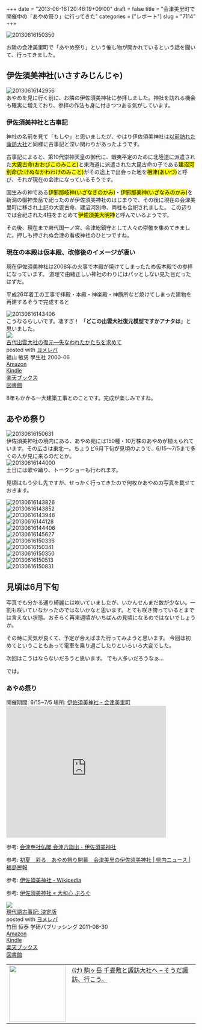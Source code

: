 +++
date = "2013-06-16T20:46:19+09:00"
draft = false
title = "会津美里町で開催中の「あやめ祭り」に行ってきた"
categories = ["レポート"]
slug = "7114"
+++

<div class="center"><img src="http://knk-n.com.s3-website-ap-northeast-1.amazonaws.com/images/2013/06/20130616150350.jpg" alt="20130616150350" title="20130616150350.jpg" border="0" width="" height="" /></div>

お隣の会津美里町で「あやめ祭り」という催し物が開かれているという話を聞いて、行ってきました。<!--more--><h2>伊佐須美神社(いさすみじんじゃ)</h2>
<div class="center"><img src="http://knk-n.com.s3-website-ap-northeast-1.amazonaws.com/images/2013/06/20130616142956.jpg" alt="20130616142956" title="20130616142956.jpg" border="0" width="" height="" /></div>
あやめを見に行く前に、お隣の伊佐須美神社に参拝しました。神社を訪れる機会も確実に増えており、参拝の作法も身に付きつつある気がしています。
<h3>伊佐須美神社と古事記</h3>
神社の名前を見て「もしや」と思いましたが、やはり伊佐須美神社は<a href="http://knk-n.com/2013/03/15/souda-suwa-ikou/">以前訪れた諏訪大社</a>と同様に古事記と深い関わりがあったようです。

古事記によると、第10代崇神天皇の御代に、蝦夷平定のために北陸道に派遣された<mark>大毘古命(おおびこのみこと)</mark>と東海道に派遣された大毘古命の子である<mark>建沼河別命(たけぬなかわわけのみこと)</mark>がその途上で出会った地を<mark>相津(あいづ)</mark>と呼び、それが現在の会津になっているそうです。

国生みの神である<mark>伊邪那岐神(いざなきのかみ)</mark>・<mark>伊邪那美神(いざなみのかみ)</mark>を新潟の御神楽岳で祀ったのが伊佐須美神社のはじまりで、その後に現在の会津美里町に移され上記の大毘古命、建沼河別命、両柱も合祀されました。
この辺りでは合祀された4柱をまとめて<mark>伊佐須美大明神</mark>と呼んでいるようです。

その後、現在まで岩代国一ノ宮、会津総鎮守として人々の崇敬を集めてきました。押しも押されぬ会津の看板神社のひとつですね。

<h3>現在の本殿は仮本殿、改修後のイメージが凄い</h3>
現在伊佐須美神社は2008年の火事で本殿が焼けてしまったため仮本殿での参拝になっています。
道理で由緒正しい神社のわりにはパッとしない見た目だったはずだ。

平成26年着工の工事で拝殿・本殿・神楽殿・神饌所など焼けてしまった建物を再建するそうで完成すると

<div class="center"><img src="http://knk-n.com.s3-website-ap-northeast-1.amazonaws.com/images/2013/06/20130616143406.jpg" alt="20130616143406" title="20130616143406.jpg" border="0" width="" height="" /></div>
こうなるらしいです。凄すぎ！
「<b>どこの出雲大社復元模型ですかアナタは</b>」と思いました。

<div class="booklink-box"><div class="booklink-image"><a href="http://www.amazon.co.jp/exec/obidos/asin/4311202369/knkn-22/" rel="nofollow" target="_blank"><img src="http://ecx.images-amazon.com/images/I/51VqiXXwJjL._SL160_.jpg" style="border: none;" /></a></div><div class="booklink-info"><div class="booklink-name"><a href="http://www.amazon.co.jp/exec/obidos/asin/4311202369/knkn-22/" rel="nofollow" target="_blank">古代出雲大社の復元―失なわれたかたちを求めて</a><div class="booklink-powered-date">posted with <a href="http://yomereba.com" target="_blank">ヨメレバ</a></div></div><div class="booklink-detail">福山 敏男 學生社 2000-06    </div><div class="booklink-link2"><div class="shoplinkamazon"><a href="http://www.amazon.co.jp/exec/obidos/asin/4311202369/knkn-22/" rel="nofollow" target="_blank" title="アマゾン" >Amazon</a></div><div class="shoplinkkindle"><a href="http://www.amazon.co.jp/gp/search?keywords=%8C%C3%91%E3%8Fo%89_%91%E5%8E%D0%82%CC%95%9C%8C%B3%81%5C%8E%B8%82%C8%82%ED%82%EA%82%BD%82%A9%82%BD%82%BF%82%F0%8B%81%82%DF%82%C4&__mk_ja_JP=%83J%83%5E%83J%83i&url=node%3D2275256051&tag=knkn-22" rel="nofollow" target="_blank" >Kindle</a></div><div class="shoplinkrakuten"><a href="http://hb.afl.rakuten.co.jp/hgc/0f47b911.a5a30142.0f47b913.a1d66436/?pc=http%3A%2F%2Fbooks.rakuten.co.jp%2Frb%2F1165544%2F%3Fscid%3Daf_ich_link_urltxt%26m%3Dhttp%3A%2F%2Fm.rakuten.co.jp%2Fev%2Fbook%2F" rel="nofollow" target="_blank" title="楽天ブックス" >楽天ブックス</a></div><div class="shoplinktoshokan"><a href="http://calil.jp/book/4311202369" rel="nofollow" target="_blank" title="図書館" >図書館</a></div></div></div><div class="booklink-footer"></div></div>

8年もかかる一大建築工事とのことです。完成が楽しみですね。

<h2>あやめ祭り</h2>
<div class="center"><img src="http://knk-n.com.s3-website-ap-northeast-1.amazonaws.com/images/2013/06/20130616150631.jpg" alt="20130616150631" title="20130616150631.jpg" border="0" width="" height="" /></div>
伊佐須美神社の境内にある、あやめ苑には150種・10万株のあやめが植えられています。その広さは東北一。ちょうど6月下旬が見頃のようで、6/15〜7/5まで多くの人が見に来るのだとか。

<div class="center"><img src="http://knk-n.com.s3-website-ap-northeast-1.amazonaws.com/images/2013/06/20130616144000.jpg" alt="20130616144000" title="20130616144000.jpg" border="0" width="" height="" /></div>
土日には歌や踊り、トークショーも行われます。

見頃はもう少し先ですが、せっかく行ってきたので何枚かあやめの写真を載せておきます。

<div class="center"><img src="http://knk-n.com.s3-website-ap-northeast-1.amazonaws.com/images/2013/06/20130616143826.jpg" alt="20130616143826" title="20130616143826.jpg" border="0" width="" height="" /></div>

<div class="center"><img src="http://knk-n.com.s3-website-ap-northeast-1.amazonaws.com/images/2013/06/20130616143852.jpg" alt="20130616143852" title="20130616143852.jpg" border="0" width="" height="" /></div>

<div class="center"><img src="http://knk-n.com.s3-website-ap-northeast-1.amazonaws.com/images/2013/06/20130616143946.jpg" alt="20130616143946" title="20130616143946.jpg" border="0" width="" height="" /></div>

<div class="center"><img src="http://knk-n.com.s3-website-ap-northeast-1.amazonaws.com/images/2013/06/20130616144128.jpg" alt="20130616144128" title="20130616144128.jpg" border="0" width="" height="" /></div>

<div class="center"><img src="http://knk-n.com.s3-website-ap-northeast-1.amazonaws.com/images/2013/06/20130616144406.jpg" alt="20130616144406" title="20130616144406.jpg" border="0" width="" height="" /></div>

<div class="center"><img src="http://knk-n.com.s3-website-ap-northeast-1.amazonaws.com/images/2013/06/20130616145627.jpg" alt="20130616145627" title="20130616145627.jpg" border="0" width="" height="" /></div>

<div class="center"><img src="http://knk-n.com.s3-website-ap-northeast-1.amazonaws.com/images/2013/06/20130616150336.jpg" alt="20130616150336" title="20130616150336.jpg" border="0" width="" height="" /></div>

<div class="center"><img src="http://knk-n.com.s3-website-ap-northeast-1.amazonaws.com/images/2013/06/20130616150341.jpg" alt="20130616150341" title="20130616150341.jpg" border="0" width="" height="" /></div>

<div class="center"><img src="http://knk-n.com.s3-website-ap-northeast-1.amazonaws.com/images/2013/06/20130616150350.jpg" alt="20130616150350" title="20130616150350.jpg" border="0" width="" height="" /></div>

<div class="center"><img src="http://knk-n.com.s3-website-ap-northeast-1.amazonaws.com/images/2013/06/20130616150513.jpg" alt="20130616150513" title="20130616150513.jpg" border="0" width="" height="" /></div>

<div class="center"><img src="http://knk-n.com.s3-website-ap-northeast-1.amazonaws.com/images/2013/06/20130616150831.jpg" alt="20130616150831" title="20130616150831.jpg" border="0" width="" height="" /></div>

<h2>見頃は6月下旬</h2>
写真でも分かる通り綺麗には咲いていましたが、いかんせんまだ数が少ない。一割も咲いていなかったのではないかなと思います。とても咲き誇っているとまでは言えない状態。おそらく再来週頃がいちばんの見頃になるのではないでしょうか。

その時に天気が良くて、予定が合えばまた行ってみようと思います。
今回は初めてということもあって電車を乗り過ごしたりといろいろ大変でした。

次回はこうはならないだろうと思います。
でも人多いだろうなぁ…

では。

<h3>あやめ祭り</h3>
開催期間: 6/15~7/5
場所: <a href="https://maps.google.co.jp/maps?hl=ja&amp;ie=UTF8&amp;q=%E4%BC%8A%E4%BD%90%E9%A0%88%E7%BE%8E%E7%A5%9E%E7%A4%BE&amp;fb=1&amp;gl=jp&amp;hq=%E4%BC%8A%E4%BD%90%E9%A0%88%E7%BE%8E%E7%A5%9E%E7%A4%BE&amp;hnear=%E4%BC%8A%E4%BD%90%E9%A0%88%E7%BE%8E%E7%A5%9E%E7%A4%BE&amp;cid=0,0,9811429428563531077&amp;ll=37.456776,139.840682&amp;spn=0.006295,0.006295&amp;t=m&amp;iwloc=A&amp;brcurrent=3,0x5ff558259df4ce31:0xf89669e45bb69851,0&amp;source=embed" target="_blank">伊佐須美神社 - 会津美里町</a>
<iframe width="425" height="350" frameborder="0" scrolling="no" marginheight="0" marginwidth="0" src="https://maps.google.co.jp/maps?hl=ja&amp;ie=UTF8&amp;q=%E4%BC%8A%E4%BD%90%E9%A0%88%E7%BE%8E%E7%A5%9E%E7%A4%BE&amp;fb=1&amp;gl=jp&amp;hq=%E4%BC%8A%E4%BD%90%E9%A0%88%E7%BE%8E%E7%A5%9E%E7%A4%BE&amp;hnear=%E4%BC%8A%E4%BD%90%E9%A0%88%E7%BE%8E%E7%A5%9E%E7%A4%BE&amp;cid=0,0,9811429428563531077&amp;ll=37.456776,139.840682&amp;spn=0.006295,0.006295&amp;t=m&amp;iwloc=A&amp;brcurrent=3,0x5ff558259df4ce31:0xf89669e45bb69851,0&amp;output=embed"></iframe>

<p>参考: <a  class="external" href="http://www.aizu-reichi.gr.jp/isasumi/index.html" target="_blank">会津寺社仏閣 会津六詣出 - 伊佐須美神社</a></p>
<p>参考: <a  class="external" href="http://www.minpo.jp/news/detail/201306169043" target="_blank">初夏　彩る　あやめ祭り開幕　会津美里の伊佐須美神社 | 県内ニュース | 福島民報</a></p>
<p>参考: <a  class="external" href="http://ja.wikipedia.org/wiki/%E4%BC%8A%E4%BD%90%E9%A0%88%E7%BE%8E%E7%A5%9E%E7%A4%BE" target="_blank">伊佐須美神社 - Wikipedia</a></p>
<p>参考: <a  class="external" href="http://yamato-gokoro.com/blog/fukushima/%E4%BC%8A%E4%BD%90%E9%A0%88%E7%BE%8E%E7%A5%9E%E7%A4%BE/" target="_blank">伊佐須美神社 « 大和心 ぶろぐ</a></p>

<div class="booklink-box"><div class="booklink-image"><a href="http://www.amazon.co.jp/exec/obidos/asin/4054050751/knkn-22/" rel="nofollow" target="_blank"><img src="http://ecx.images-amazon.com/images/I/51kTfU60ViL._SL160_.jpg" style="border: none;" /></a></div><div class="booklink-info"><div class="booklink-name"><a href="http://www.amazon.co.jp/exec/obidos/asin/4054050751/knkn-22/" rel="nofollow" target="_blank">現代語古事記: 決定版</a><div class="booklink-powered-date">posted with <a href="http://yomereba.com" target="_blank">ヨメレバ</a></div></div><div class="booklink-detail">竹田 恒泰 学研パブリッシング 2011-08-30    </div><div class="booklink-link2"><div class="shoplinkamazon"><a href="http://www.amazon.co.jp/exec/obidos/asin/4054050751/knkn-22/" rel="nofollow" target="_blank" title="アマゾン" >Amazon</a></div><div class="shoplinkkindle"><a href="http://www.amazon.co.jp/gp/search?keywords=%8C%BB%91%E3%8C%EA%8C%C3%8E%96%8BL%3A%20%8C%88%92%E8%94%C5&__mk_ja_JP=%83J%83%5E%83J%83i&url=node%3D2275256051&tag=knkn-22" rel="nofollow" target="_blank" >Kindle</a></div><div class="shoplinkrakuten"><a href="http://hb.afl.rakuten.co.jp/hgc/0f47b911.a5a30142.0f47b913.a1d66436/?pc=http%3A%2F%2Fbooks.rakuten.co.jp%2Frb%2F11344813%2F%3Fscid%3Daf_ich_link_urltxt%26m%3Dhttp%3A%2F%2Fm.rakuten.co.jp%2Fev%2Fbook%2F" rel="nofollow" target="_blank" title="楽天ブックス" >楽天ブックス</a></div><div class="shoplinktoshokan"><a href="http://calil.jp/book/4054050751" rel="nofollow" target="_blank" title="図書館" >図書館</a></div></div></div><div class="booklink-footer"></div></div>

<table width="100%"><td valign="top" width="150"><a href="http://knk-n.com/2013/03/15/souda-suwa-ikou/"><img border="0" src="http://knk-n.com.s3-website-ap-northeast-1.amazonaws.com/images/2013/03/120315soudasuwaikou.jpg" alt="" width="150" height="" /></a></td><td valign="top"><a href="http://knk-n.com/2013/03/15/souda-suwa-ikou/">(け) 駒ヶ岳 千畳敷と諏訪大社へ – そうだ諏訪、行こう。</a>
</table>
